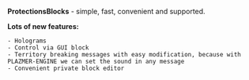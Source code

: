 <b>ProtectionsBlocks</b> - simple, fast, convenient and supported.

<b>Lots of new features:</b>
```
- Holograms
- Control via GUI block
- Territory breaking messages with easy modification, because with PLAZMER-ENGINE we can set the sound in any message
- Convenient private block editor
